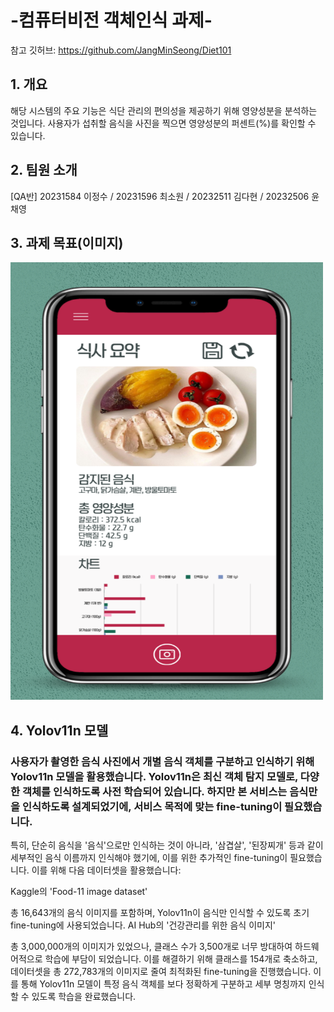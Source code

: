 # -컴퓨터비전 객체인식 과제-
참고 깃허브: https://github.com/JangMinSeong/Diet101

##  1. 개요
해당 시스템의 주요 기능은 식단 관리의 편의성을 제공하기 위해 영양성분을 분석하는 것입니다. 사용자가 섭취할 음식을 사진을 찍으면 영양성분의 퍼센트(%)를 확인할 수 있습니다.

##  2. 팀원 소개
[QA반] 20231584 이정수 / 20231596 최소원 / 20232511 김다현 / 20232506 윤채영

## 3. 과제 목표(이미지)
<img src="메인페이지.png" width="500" height="700"/>

## 4. Yolov11n 모델
### 사용자가 촬영한 음식 사진에서 개별 음식 객체를 구분하고 인식하기 위해 Yolov11n 모델을 활용했습니다. Yolov11n은 최신 객체 탐지 모델로, 다양한 객체를 인식하도록 사전 학습되어 있습니다. 하지만 본 서비스는 음식만을 인식하도록 설계되었기에, 서비스 목적에 맞는 fine-tuning이 필요했습니다.

특히, 단순히 음식을 '음식'으로만 인식하는 것이 아니라, '삼겹살', '된장찌개' 등과 같이 세부적인 음식 이름까지 인식해야 했기에, 이를 위한 추가적인 fine-tuning이 필요했습니다. 이를 위해 다음 데이터셋을 활용했습니다:

Kaggle의 'Food-11 image dataset'

총 16,643개의 음식 이미지를 포함하며, Yolov11n이 음식만 인식할 수 있도록 초기 fine-tuning에 사용되었습니다.
AI Hub의 '건강관리를 위한 음식 이미지'

총 3,000,000개의 이미지가 있었으나, 클래스 수가 3,500개로 너무 방대하여 하드웨어적으로 학습에 부담이 되었습니다.
이를 해결하기 위해 클래스를 154개로 축소하고, 데이터셋을 총 272,783개의 이미지로 줄여 최적화된 fine-tuning을 진행했습니다.
이를 통해 Yolov11n 모델이 특정 음식 객체를 보다 정확하게 구분하고 세부 명칭까지 인식할 수 있도록 학습을 완료했습니다.

